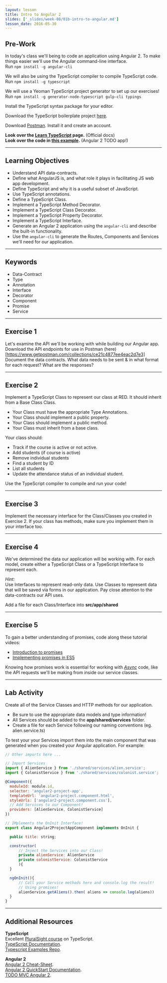```yaml
---
layout: lesson
title: Intro to Angular 2
slides: ['_slides/week-08/01b-intro-to-angular.md']
lesson_date: 2016-05-30
---
```


## Pre-Work

In today's class we'll being to code an application using Angular 2.
To make things easier we'll use the Angular command-line interface.<br/>
Run `npm install -g angular-cli`

We will also be using the TypeScript compiler to compile TypeScript code.<br/>
Run `npm install -g typescript`

We will use a Yeoman TypeScript project generator to set up our exercises!<br/>
Run `npm install -g generator-node-typescript gulp-cli typings`

Install the TypeScript syntax package for your editor.

Download the TypeScript boilerplate project [here](https://www.dropbox.com/sh/avta0n6bk8lcz4r/AAD_WP6LblPzYlFaZT7syhlna?dl=1).

Download [Postman](https://chrome.google.com/webstore/detail/postman/fhbjgbiflinjbdggehcddcbncdddomop?hl=en). Install it and create an account.

**Look over the [Learn TypeScript](https://www.typescriptlang.org/) page.** (Official docs)<br/>
**Look over the code in [this example](http://todomvc.com/examples/typescript-angular/#/).** (Angular 2 TODO app!)

---

## Learning Objectives

- Understand API data-contracts.
- Define what AngularJS is, and what role it plays in facilitating JS web app development.
- Define TypeScript and why it is a useful subset of JavaScript.
- Use TypeScript annotations.
- Define a TypeScript Class.
- Implement a TypeScript Method Decorator.
- Implement a TypeScript Class Decorator.
- Implement a TypeScript Property Decorator.
- Implement a TypeScript Interface.
- Generate an Angular 2 application using the `angular-cli` and describe the built-in functionality.
- Use the `angular-cli` to generate the Routes, Components and Services we'll need for our application.

---

## Keywords

- Data-Contract
- Type
- Annotation
- Interface
- Decorator
- Component
- Promise
- Service

---

## Exercise 1

Let's examine the API we'll be working with while building our Angular app.
Download the API endpoints for use in Postman (here)[https://www.getpostman.com/collections/ce21c4877ee4eac2d7e3]
Document the data contracts. What data needs to be sent & in what format for each request? What are the responses?

---

## Exercise 2

Implement a TypeScript Class to represent our class at RED.
It should inherit from a Base Class Class.

- Your Class must have the appropriate Type Annotations.
- Your Class should implement a public property.
- Your Class should implement a public method.
- Your Class must inherit from a base class.

Your class should:

- Track if the course is active or not active.
- Add students (if course is active)
- Remove individual students
- Find a student by ID
- List all students
- Update the attendance status of an individual student.


Use the TypeScript compiler to compile and run your code!

---

## Exercise 3

Implement the necessary interface for the Class/Classes you created in Exercise 2.
If your class has methods, make sure you implement them in your interface too.

---

## Exercise 4

We've determined the data our application will be working with. For each model, create either a
TypeScript Class or a TypeScript Interface to represent each.

*Hint:*<br/>
Use Interfaces to represent read-only data. Use Classes to represent data that will be saved via forms in our application.
Pay close attention to the data-contracts our API uses.

Add a file for each Class/Interface into **src/app/shared**


---

## Exercise 5


To gain a better understanding of promises, code along these tutorial videos:

- [Introduction to promises](https://s3-us-west-2.amazonaws.com/red-wdp/lms-assets/Pluralsight-Introduction-to-promises.wmv)
- [Implementing promises in ES5](https://s3-us-west-2.amazonaws.com/red-wdp/lms-assets/Pluralsight-Implement-promises.wmv)

Knowing how promises work is essential for working with [*Async*](http://rowanmanning.com/posts/javascript-for-beginners-async/) code, like the API requests
we'll be making from inside our service classes.


---

## Lab Activity

Create all of the Service Classes and HTTP methods for our application.
- Be sure to use the appropriate data models and type information!
- All Services should be added to the **app/shared/services** folder.
- Create a file for each Service following our naming conventions (eg. alien.service.ts)

To test your your Services import them into the main component that was generated when you created your Angular application.
For example:

```js
// Other imports here ...

// Import Services
import { AlienService } from './shared/services/alien.service';
import { ColonistService } from './shared/services/colonist.service';

@Component({
  moduleId: module.id,
  selector: 'angular2-project-app',
  templateUrl: 'angular2-project.component.html',
  styleUrls: ['angular2-project.component.css'],
  // Add Services to our Component!
  providers: [AlienService, ColonistService]
})

// IMplements the OnInit Interface!
export class Angular2ProjectAppComponent implements OnInit {

  public title: string;

  constructor(
	  // Inject the Services into our Class!
	  private alienService: AlienService
	  private colonistService: ColonistService
	  ){
  }

  ngOnInit(){
	  // Call your Service methods here and console.log the result!
	  // Using promises!
	  alienService.getAliens().then( aliens => console.log(aliens))
  }
}

```

---

## Additional Resources

**TypeScript**<br/>
Excellent [PluralSight course](https://www.pluralsight.com/courses/typescript) on TypeScript. <br/>
[TypeScript Documentation](https://www.typescriptlang.org/). <br/>
[Typescript Examples Repo](https://github.com/Microsoft/TypeScriptSamples).<br/>

**Angular 2** <br/>
[Angular 2 Cheat-Sheet](https://angular.io/cheatsheet).<br/>
[Angular 2 QuickStart Documentation](https://angular.io/docs/ts/latest/tutorial/). <br/>
[TODO MVC Angular 2](http://todomvc.com/examples/typescript-angular/#/). <br/>
